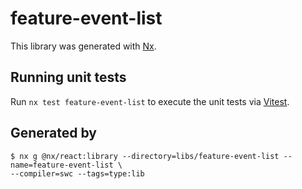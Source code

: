 # feature-event-list

This library was generated with [Nx](https://nx.dev).

## Running unit tests

Run `nx test feature-event-list` to execute the unit tests via [Vitest](https://vitest.dev/).

## Generated by

```baash
$ nx g @nx/react:library --directory=libs/feature-event-list --name=feature-event-list \
--compiler=swc --tags=type:lib
```